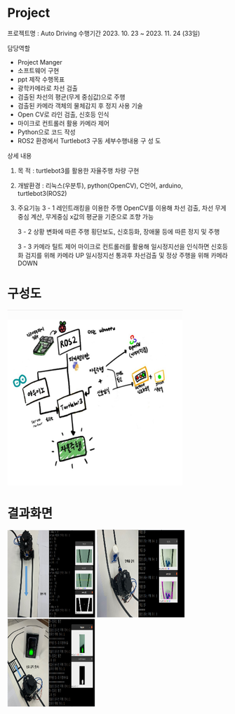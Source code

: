 # Project

 프로젝트명 : Auto Driving
수행기간
 2023. 10. 23 ~ 2023. 11. 24 (33일)

담당역할
- Project Manger
- 소프트웨어 구현
- ppt 제작
수행목표
- 광학카메라로 차선 검출
- 검출된 차선의 평균(무게 중심값)으로 주행
- 검출된 카메라 객체의 물체감지 후 정지
사용 기술
- Open CV로 라인 검출, 신호등 인식
- 마이크로 컨트롤러 활용 카메라 제어
- Python으로 코드 작성
- ROS2 환경에서 Turtlebot3 구동
세부수행내용
구 성 도


상세 내용
1) 목 적 : turtlebot3를 활용한 자율주행 차량 구현
2) 개발환경 : 리눅스(우분투), python(OpenCV), C언어, arduino, turtlebot3(ROS2)
3) 주요기능 
   3 - 1 레인트래킹을 이용한 주행 
	OpenCV를 이용해 차선 검출, 차선 무게중심 계산, 무게중심 x값의 평균을 기준으로 조향 가능

   3 - 2 상황 변화에 따른 주행 
	횡단보도, 신호등화, 장애물 등에 따른 정지 및 주행 
 
   3 - 3 카메라 틸트 제어
	마이크로 컨트롤러를 활용해 일시정지선을 인식하면 신호등화 검지를 위해 카메라 UP
	일시정지선 통과후 차선검출 및 정상 주행을 위해 카메라 DOWN

# 구성도
<img src="https://github.com/ckid132/Auto_driving/blob/main/%EC%9E%90%EC%9C%A8%EC%A3%BC%ED%96%89%20%EA%B5%AC%EC%84%B1%EB%8F%842.jpg"  width="400" height="400">

# 결과화면
<img src="https://github.com/ckid132/Auto_driving/blob/main/1.png"  width="200" height="200">        <img src="https://github.com/ckid132/Auto_driving/blob/main/2.png"  width="200" height="200">        <img src="https://github.com/ckid132/Auto_driving/blob/main/3.png"  width="200" height="200">





